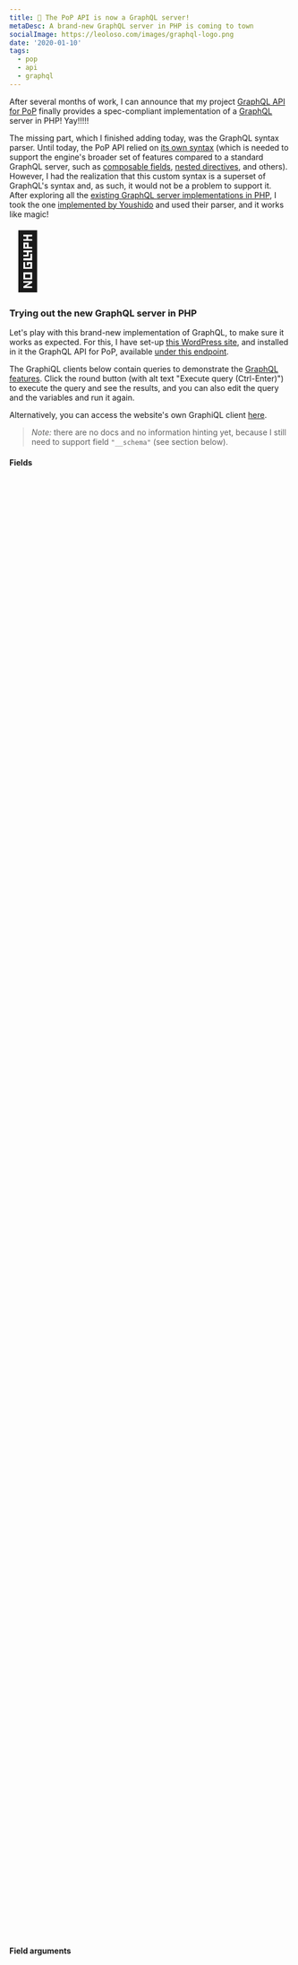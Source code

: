 ```yaml
---
title: 🥳 The PoP API is now a GraphQL server!
metaDesc: A brand-new GraphQL server in PHP is coming to town
socialImage: https://leoloso.com/images/graphql-logo.png
date: '2020-01-10'
tags:
  - pop
  - api
  - graphql
---
```


After several months of work, I can announce that my project [GraphQL API for PoP](https://github.com/getpop/api-graphql/) finally provides a spec-compliant implementation of a [GraphQL](https://graphql.org) server in PHP! Yay!!!!!

The missing part, which I finished adding today, was the GraphQL syntax parser. Until today, the PoP API relied on [its own syntax](https://github.com/getpop/field-query) (which is needed to support the engine's broader set of features compared to a standard GraphQL server, such as [composable fields](https://github.com/getpop/api-graphql#composable-fields), [nested directives](https://github.com/getpop/api-graphql#nested-directives), and others). However, I had the realization that this custom syntax is a superset of GraphQL's syntax and, as such, it would not be a problem to support it. After exploring all the [existing GraphQL server implementations in PHP](https://devhub.io/repos/chentsulin-awesome-graphql#lib-php), I took the one [implemented by Youshido](https://github.com/youshido-php/GraphQL) and used their parser, and it works like magic!

<div style="font-size: 100px">
🥳
</div>

### Trying out the new GraphQL server in PHP

Let's play with this brand-new implementation of GraphQL, to make sure it works as expected. For this, I have set-up [this WordPress site](https://newapi.getpop.org), and installed in it the GraphQL API for PoP, available [under this endpoint](https://newapi.getpop.org/api/graphql/). 

The GraphiQL clients below contain queries to demonstrate the [GraphQL features](https://graphql.org/learn/queries/). Click the round button (with alt text "Execute query (Ctrl-Enter)") to execute the query and see the results, and you can also edit the query and the variables and run it again.

Alternatively, you can access the website's own GraphiQL client [here](https://newapi.getpop.org/graphiql/). 

> *Note:* there are no docs and no information hinting yet, because I still need to support field `"__schema"` (see section below).

<link href="https://unpkg.com/graphiql/graphiql.min.css" rel="stylesheet" />

#### Fields

<div id="graphiql-fields" style="height: 65vh; padding-top: 0; margin-top: 1rem;" class="video-player"></div>

#### Field arguments

<div id="graphiql-field-arguments" style="height: 75vh; padding-top: 0; margin-top: 1rem;" class="video-player"></div>

#### Aliases

<div id="graphiql-aliases" style="height: 75vh; padding-top: 0; margin-top: 1rem;" class="video-player"></div>

#### Fragments

<div id="graphiql-fragments" style="height: 75vh; padding-top: 0; margin-top: 1rem;" class="video-player"></div>

#### Operation name

<div id="graphiql-operation-name" style="height: 40vh; padding-top: 0; margin-top: 1rem;" class="video-player"></div>

#### Variables

<div id="graphiql-variables" style="height: 75vh; padding-top: 0; margin-top: 1rem;" class="video-player"></div>

#### Variables inside fragments

<div id="graphiql-variables-inside-fragments" style="height: 80vh; padding-top: 0; margin-top: 1rem;" class="video-player"></div>

#### Default variables

<div id="graphiql-default-variables" style="height: 75vh; padding-top: 0; margin-top: 1rem;" class="video-player"></div>

#### Directives

<div id="graphiql-directives" style="height: 75vh; padding-top: 0; margin-top: 1rem;" class="video-player"></div>

#### Fragments with directives

<div id="graphiql-fragments-with-directives" style="height: 80vh; padding-top: 0; margin-top: 1rem;" class="video-player"></div>

#### Inline fragments

<div id="graphiql-inline-fragments" style="height: 75vh; padding-top: 0; margin-top: 1rem;" class="video-player"></div>

<script
  crossorigin
  src="https://unpkg.com/react/umd/react.production.min.js"
></script>
<script
  crossorigin
  src="https://unpkg.com/react-dom/umd/react-dom.production.min.js"
></script>
<script
  crossorigin
  src="https://unpkg.com/graphiql/graphiql.min.js"
></script>

<script>
  const apiURL = 'https://newapi.getpop.org/api/graphql/';
  const responseText = "Click the \"Execute Query\" button";
  const graphQLFetcher = graphQLParams =>
    fetch(apiURL, {
      method: 'post',
      headers: { 'Content-Type': 'application/json' },
      body: JSON.stringify(graphQLParams),
    })
      .then(response => response.json())
      .catch(() => response.text());

  ReactDOM.render(
    React.createElement(
      GraphiQL, 
      { 
        fetcher: graphQLFetcher,
        schema: null,
        defaultVariableEditorOpen: false,
        response: responseText,
        query: "query {\n  posts {\n    id\n    url\n    title\n    excerpt\n    date\n    tags {\n      name\n    }\n    comments {\n      content\n      author {\n        id\n        name\n      }\n    }\n  }\n}"
      }
    ),
    document.getElementById('graphiql-fields'),
  );

  ReactDOM.render(
    React.createElement(
      GraphiQL, 
      { 
        fetcher: graphQLFetcher,
        schema: null,
        defaultVariableEditorOpen: false,
        response: responseText,
        query: "query {\n  posts(limit:2) {\n    id\n    title\n    author {\n      id\n      name\n      posts(limit:3) {\n        id\n        url\n        title\n        date(format:\"d/m/Y\")\n        tags {\n          name\n        }\n        featuredimage {\n          id\n          src\n        }\n      }\n    }\n  }\n}"
      }
    ),
    document.getElementById('graphiql-field-arguments'),
  );

  ReactDOM.render(
    React.createElement(
      GraphiQL, 
      { 
        fetcher: graphQLFetcher,
        schema: null,
        defaultVariableEditorOpen: false,
        response: responseText,
        query: "query {\n  rootPosts: posts(limit:2) {\n    id\n    title\n    author {\n      id\n      name\n      nestedPosts: posts(limit:3) {\n        id\n        url\n        title\n        date\n        formattedDate: date(format:\"d/m/Y\")\n        tags {\n          name\n        }\n        featuredimage {\n          id\n          src\n        }\n      }\n    }\n  }\n}"
      }
    ),
    document.getElementById('graphiql-aliases'),
  );

  ReactDOM.render(
    React.createElement(
      GraphiQL, 
      { 
        fetcher: graphQLFetcher,
        schema: null,
        defaultVariableEditorOpen: false,
        response: responseText,
        query: "query {\n  rootPosts: posts(limit:2) {\n    ...postProperties\n    author {\n      id\n      name\n      nestedPosts: posts(limit:3) {\n        url\n        ...postProperties\n        formattedDate: date(format:\"d/m/Y\")\n      }\n    }\n  }\n}\nfragment postProperties on Post {\n  id\n  title\n  tags {\n    name\n  }\n}"
      }
    ),
    document.getElementById('graphiql-fragments'),
  );

  ReactDOM.render(
    React.createElement(
      GraphiQL, 
      { 
        fetcher: graphQLFetcher,
        schema: null,
        defaultVariableEditorOpen: false,
        response: responseText,
        query: "query GetPosts {\n  rootPosts: posts(limit:2) {\n    id\n    title\n    author {\n      id\n      name\n    }\n  }\n}"
      }
    ),
    document.getElementById('graphiql-operation-name'),
  );

  ReactDOM.render(
    React.createElement(
      GraphiQL, 
      { 
        fetcher: graphQLFetcher,
        schema: null,
        defaultVariableEditorOpen: false,
        response: responseText,
        defaultVariableEditorOpen: true,
        variables: "{\n  \"rootLimit\": 3,\n  \"nestedLimit\": 2,\n  \"dateFormat\": \"d/m/Y\"\n}",
        query: "query GetPosts($rootLimit: Int, $nestedLimit: Int, $dateFormat: String) {\n  rootPosts: posts(limit:$rootLimit) {\n    id\n    title\n    author {\n      id\n      name\n      nestedPosts: posts(limit:$nestedLimit) {\n        id\n        url\n        title\n        date\n        formattedDate: date(format:$dateFormat)\n      }\n    }\n  }\n}"
      }
    ),
    document.getElementById('graphiql-variables'),
  );

  ReactDOM.render(
    React.createElement(
      GraphiQL, 
      { 
        fetcher: graphQLFetcher,
        schema: null,
        defaultVariableEditorOpen: false,
        response: responseText,
        defaultVariableEditorOpen: true,
        variables: "{\n  \"tagsLimit\": 3\n}",
        query: "query GetPosts($tagsLimit: Int) {\n  rootPosts: posts(limit:2) {\n    ...postProperties\n    author {\n      id\n      name\n      nestedPosts: posts(limit:3) {\n        url\n        ...postProperties\n      }\n    }\n  }\n}\nfragment postProperties on Post {\n  id\n  title\n  tags(limit:$tagsLimit) {\n    name\n  }\n}"
      }
    ),
    document.getElementById('graphiql-variables-inside-fragments'),
  );

  ReactDOM.render(
    React.createElement(
      GraphiQL, 
      { 
        fetcher: graphQLFetcher,
        schema: null,
        defaultVariableEditorOpen: false,
        response: responseText,
        defaultVariableEditorOpen: true,
        query: "query GetPosts($rootLimit: Int = 3, $nestedLimit: Int = 2, $dateFormat: String = \"d/m/Y\") {\n  rootPosts: posts(limit:$rootLimit) {\n    id\n    title\n    author {\n      id\n      name\n      nestedPosts: posts(limit:$nestedLimit) {\n        id\n        url\n        title\n        date\n        formattedDate: date(format:$dateFormat)\n      }\n    }\n  }\n}"
      }
    ),
    document.getElementById('graphiql-default-variables'),
  );

  ReactDOM.render(
    React.createElement(
      GraphiQL, 
      { 
        fetcher: graphQLFetcher,
        schema: null,
        defaultVariableEditorOpen: false,
        response: responseText,
        defaultVariableEditorOpen: true,
        variables: "{\n  \"includeAuthor\": true\n}",
        query: "query GetPosts($includeAuthor: Boolean!, $rootLimit: Int = 3, $nestedLimit: Int = 2) {\n  rootPosts: posts(limit:$rootLimit) {\n    id\n    title\n    author @include(if: $includeAuthor) {\n      id\n      name\n      nestedPosts: posts(limit:$nestedLimit) {\n        id\n        url\n        title\n        date\n      }\n    }\n  }\n}"
      }
    ),
    document.getElementById('graphiql-directives'),
  );

  ReactDOM.render(
    React.createElement(
      GraphiQL, 
      { 
        fetcher: graphQLFetcher,
        schema: null,
        defaultVariableEditorOpen: false,
        response: responseText,
        defaultVariableEditorOpen: true,
        variables: "{\n  \"includeAuthor\": true\n}",
        query: "query GetPosts($includeAuthor: Boolean!, $rootLimit: Int = 3, $nestedLimit: Int = 2) {\n  rootPosts: posts(limit:$rootLimit) {\n    id\n    title\n    ...postProperties\n  }\n}\nfragment postProperties on Post {\n  author @include(if: $includeAuthor) {\n    id\n    name\n    nestedPosts: posts(limit:$nestedLimit) {\n      id\n      url\n      title\n      date\n    }\n  }\n}"
      }
    ),
    document.getElementById('graphiql-fragments-with-directives'),
  );

  ReactDOM.render(
    React.createElement(
      GraphiQL, 
      { 
        fetcher: graphQLFetcher,
        schema: null,
        defaultVariableEditorOpen: false,
        response: responseText,
        query: "query GetPosts($rootLimit: Int = 3, $nestedLimit: Int = 2) {\n  rootPosts: posts(limit:$rootLimit) {\n    id\n    title\n    author {\n      id\n      name\n      content(limit:$nestedLimit) {\n        __typename\n        title\n        ... on Post {\n          excerpt\n          tags {\n            name\n          }\n        }\n        ... on Media {\n          url\n        }\n      }\n    }\n  }\n}"
      }
    ),
    document.getElementById('graphiql-inline-fragments'),
  );
</script>

### Adding 100% compliance to the GraphQL spec

100% compliance of the [GraphQL spec](https://graphql.github.io/graphql-spec/draft/) is almost there. The remaining items to implement are: 

1. Satisfying the `"__schema"` field
2. Adding support for mutations

I'm already working on the first item, I expect it to be finished in a few days. Concerning the second item, I have already started work on it, depending on my time availability I may be able to finish it in a couple of months. 

### Support for REST too

Bonus feature: From a unique source code, the API also supports REST! Check out these example links:

- [List of posts](https://newapi.getpop.org/posts/api/rest/)
- [Single post](https://newapi.getpop.org/posts/cope-with-wordpress-post-demo-containing-plenty-of-blocks/api/rest/)

### Are you using WordPress? Do you need a good API? Try this one out!

Currently, WordPress users have two API alternatives:

1. REST, through the WP REST API which is already included in core
2. GraphQL, through [WPGraphQL](https://www.wpgraphql.com/)

Now, I want to add a third alternative:

3. Both GraphQL and REST, through [GraphQL API for PoP](https://github.com/getpop/api-graphql)

Please check it out, it will make your life easier. I promise. And let me know how it goes.

